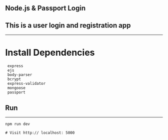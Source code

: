 ## Node.js & Passport Login
## This is a user login and registration app
---

# Install Dependencies

```
 express
 ejs
 body-parser
 bcrypt
 express-validator
 mongoose
 passport
```
## Run
---
```
npm run dev

# Visit http:// localhost: 5000
```
